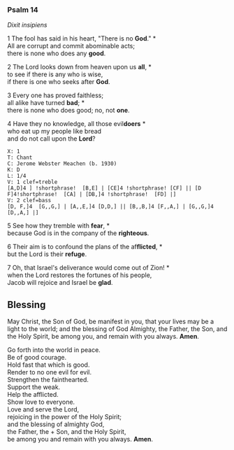 
### Psalm 14

*Dixit insipiens*

1 The fool has said in his heart, "There is no **God**." *  
All are corrupt and commit abominable acts;  
there is none who does any **good**.

2 The Lord looks down from heaven upon us **all**, *  
to see if there is any who is wise,  
if there is one who seeks after **God**.

3 Every one has proved faithless;  
all alike have turned **bad**; *  
there is none who does good; no, not **one**.

4 Have they no knowledge, all those evil**doers** *  
who eat up my people like bread  
and do not call upon the **Lord**?


```music-abc
X: 1
T: Chant
C: Jerome Webster Meachen (b. 1930)
K: D
L: 1/4
V: 1 clef=treble
[A,D]4 ] !shortphrase!  [B,E] | [CE]4 !shortphrase! [CF] || [D F]4!shortphrase!  [CA] | [DB,]4 !shortphrase!  [FD] |]
V: 2 clef=bass
[D, F,]4  [G,,G,] | [A,,E,]4 [D,D,] || [B,,B,]4 [F,,A,] | [G,,G,]4 [D,,A,] |]
```

5 See how they tremble with **fear**, *  
because God is in the company of the **righteous**.

6 Their aim is to confound the plans of the af**flicted**, *  
but the Lord is their **refuge**.

7 Oh, that Israel's deliverance would come out of Zion! *  
when the Lord restores the fortunes of his people,  
Jacob will rejoice and Israel be **glad**.

## Blessing
May Christ, the Son of God, be manifest in you, that your lives may be a light to the world; and the blessing of God Almighty, the Father, the Son, and the Holy Spirit, be among you, and remain with you always. **Amen**.

Go forth into the world in peace.  
Be of good courage.  
Hold fast that which is good.  
Render to no one evil for evil.  
Strengthen the fainthearted.  
Support the weak.  
Help the afflicted.  
Show love to everyone.  
Love and serve the Lord,  
rejoicing in the power of the Holy Spirit;  
and the blessing of almighty God,  
the Father, the + Son, and the Holy Spirit,  
be among you and remain with you always. **Amen**.
